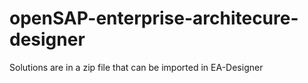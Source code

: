 # openSAP-enterprise-architecure-designer

Solutions are in a zip file that can be imported in EA-Designer
